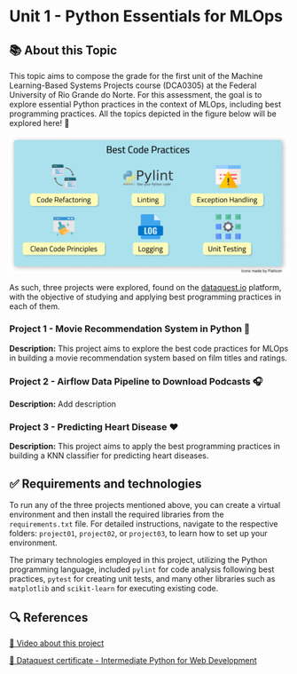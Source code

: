 # Unit 1 - Python Essentials for MLOps

## 📚 About this Topic 

This topic aims to compose the grade for the first unit of the Machine Learning-Based Systems Projects course (DCA0305) at the Federal University of Rio Grande do Norte. For this assessment, the goal is to explore essential Python practices in the context of MLOps, including best programming practices. All the topics depicted in the figure below will be explored here! 🚀

![img](./img/general-project1.png)

As such, three projects were explored, found on the [dataquest.io](https://app.dataquest.io/) platform, with the objective of studying and applying best programming practices in each of them.

### Project 1 - Movie Recommendation System in Python 🎥

**Description:** This project aims to explore the best code practices for MLOps in building a movie recommendation system based on film titles and ratings.

### Project 2 - Airflow Data Pipeline to Download Podcasts 🎧

**Description:** Add description

### Project 3 - Predicting Heart Disease ❤️

**Description:** This project aims to apply the best programming practices in building a KNN classifier for predicting heart diseases.

## ✅ Requirements and technologies

To run any of the three projects mentioned above, you can create a virtual environment and then install the required libraries from the `requirements.txt` file. For detailed instructions, navigate to the respective folders: `project01`, `project02`, or `project03`, to learn how to set up your environment.

The primary technologies employed in this project, utilizing the Python programming language, included `pylint` for code analysis following best practices, `pytest` for creating unit tests, and many other libraries such as `matplotlib` and `scikit-learn` for executing existing code.

## 🔍 References

[🎥 Video about this project](https://youtu.be/Z2Ikf0MZKRw)

[📜 Dataquest certificate - Intermediate Python for Web Development](https://app.dataquest.io/view_cert/8LNPW67UKIWDK5BB42O5)
